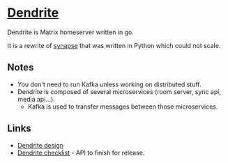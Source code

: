 # [Dendrite](https://github.com/matrix-org/dendrite)
Dendrite is Matrix homeserver written in go.

It is a rewrite of [synapse](https://github.com/matrix-org/synapse) that was written in Python which could not scale.

## Notes
- You don't need to run Kafka unless working on distributed stuff.
- Dendrite is composed of several microservices (room server, sync api, media api...).
	- Kafka is used to transfer messages between those microservices.

## Links
- [Dendrite design](https://github.com/matrix-org/dendrite/blob/master/DESIGN.md)
- [Dendrite checklist](https://docs.google.com/spreadsheets/d/1tkMNpIpPjvuDJWjPFbw_xzNzOHBA-Hp50Rkpcr43xTw) - API to finish for release.